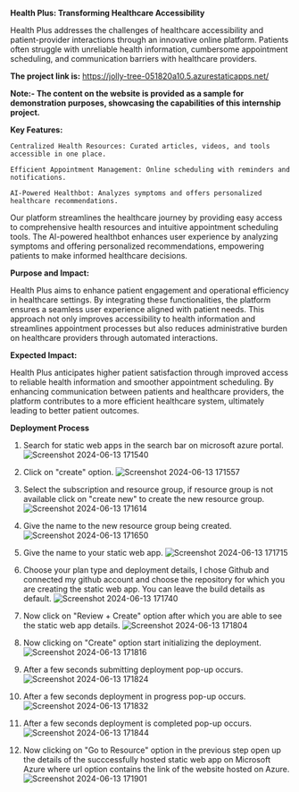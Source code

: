 **Health Plus: Transforming Healthcare Accessibility**

Health Plus addresses the challenges of healthcare accessibility and patient-provider interactions through an innovative online platform. Patients often struggle with unreliable health information, cumbersome appointment scheduling, and communication barriers with healthcare providers.

**The project link is:** https://jolly-tree-051820a10.5.azurestaticapps.net/

**Note:- The content on the website is provided as a sample for demonstration purposes, showcasing the capabilities of this internship project.**

**Key Features:**

    Centralized Health Resources: Curated articles, videos, and tools accessible in one place.

    Efficient Appointment Management: Online scheduling with reminders and notifications.

    AI-Powered Healthbot: Analyzes symptoms and offers personalized healthcare recommendations.

Our platform streamlines the healthcare journey by providing easy access to comprehensive health resources and intuitive appointment scheduling tools. The AI-powered healthbot enhances user experience by analyzing symptoms and offering personalized recommendations, empowering patients to make informed healthcare decisions.

**Purpose and Impact:**

Health Plus aims to enhance patient engagement and operational efficiency in healthcare settings. By integrating these functionalities, the platform ensures a seamless user experience aligned with patient needs. This approach not only improves accessibility to health information and streamlines appointment processes but also reduces administrative burden on healthcare providers through automated interactions.

**Expected Impact:**

Health Plus anticipates higher patient satisfaction through improved access to reliable health information and smoother appointment scheduling. By enhancing communication between patients and healthcare providers, the platform contributes to a more efficient healthcare system, ultimately leading to better patient outcomes.


**Deployment Process**

1. Search for static web apps in the search bar on microsoft azure portal.
![Screenshot 2024-06-13 171540](https://github.com/abhinav21-23/FRT_Final_Project/assets/121237303/7e3214ed-1b62-489f-97be-ecc7ea11175d)

2. Click on "create" option.
![Screenshot 2024-06-13 171557](https://github.com/abhinav21-23/FRT_Final_Project/assets/121237303/cff261b8-eb13-4123-90bd-291581b981c6)

3. Select the subscription and resource group, if resource group is not available click on "create new" to create the new resource group.
![Screenshot 2024-06-13 171614](https://github.com/abhinav21-23/FRT_Final_Project/assets/121237303/a1af9cb6-825b-4a1b-912a-04e417e62a65)

4. Give the name to the new resource group being created.
![Screenshot 2024-06-13 171650](https://github.com/abhinav21-23/FRT_Final_Project/assets/121237303/ae04d010-7827-46ae-8dcf-dfe8ce8fbfdc)

5. Give the name to your static web app.
![Screenshot 2024-06-13 171715](https://github.com/abhinav21-23/FRT_Final_Project/assets/121237303/4c8a0a75-3d9e-42d2-8df5-28def8f4d9e7)

6. Choose your plan type and deployment details, I chose Github and connected my github account and choose the repository for which you are creating the static web app. You can leave the build details as default.
![Screenshot 2024-06-13 171740](https://github.com/abhinav21-23/FRT_Final_Project/assets/121237303/c69afeff-c7ab-424c-873b-ba0cc41f3ebd)

7. Now click on "Review + Create" option after which you are able to see the static web app details.
![Screenshot 2024-06-13 171804](https://github.com/abhinav21-23/FRT_Final_Project/assets/121237303/21f52118-820c-4dfc-828d-4884094b4a59)

8. Now clicking on "Create" option start initializing the deployment.
![Screenshot 2024-06-13 171816](https://github.com/abhinav21-23/FRT_Final_Project/assets/121237303/4b49f113-fe50-40e3-844c-ddbf4604f58d)

9. After a few seconds submitting deployment pop-up occurs.
![Screenshot 2024-06-13 171824](https://github.com/abhinav21-23/FRT_Final_Project/assets/121237303/baaf74ca-97eb-42f8-8c41-69554fd9c8b7)

10. After a few seconds deployment in progress pop-up occurs.
![Screenshot 2024-06-13 171832](https://github.com/abhinav21-23/FRT_Final_Project/assets/121237303/c0b6a096-90fa-4611-b40b-a8cea6fd0371)

11. After a few seconds deployment is completed pop-up occurs. 
![Screenshot 2024-06-13 171844](https://github.com/abhinav21-23/FRT_Final_Project/assets/121237303/f33d4885-e62f-430b-872b-fdc6fbc5fada)

12. Now clicking on "Go to Resource" option in the previous step open up the details of the succcessfully hosted static web app on Microsoft Azure where url option contains the link of the website hosted on Azure.
![Screenshot 2024-06-13 171901](https://github.com/abhinav21-23/FRT_Final_Project/assets/121237303/c607fd6b-d163-41a2-a55e-e8f6485fcb31)











